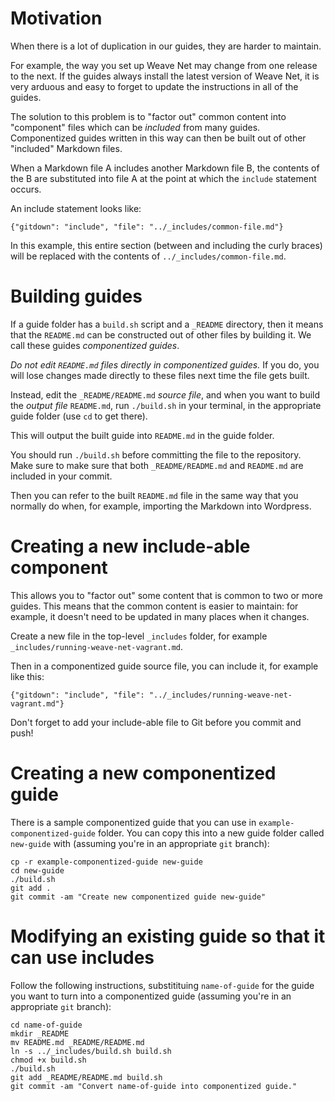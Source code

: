 # Motivation

When there is a lot of duplication in our guides, they are harder to maintain.

For example, the way you set up Weave Net may change from one release to the next.
If the guides always install the latest version of Weave Net, it is very arduous and easy to forget to update the instructions in all of the guides.

The solution to this problem is to "factor out" common content into "component" files which can be _included_ from many guides.
Componentized guides written in this way can then be built out of other "included" Markdown files.

When a Markdown file A includes another Markdown file B, the contents of the B are substituted into file A at the point at which the `include` statement occurs.

An include statement looks like:
```
{"gitdown": "include", "file": "../_includes/common-file.md"}
```

In this example, this entire section (between and including the curly braces) will be replaced with the contents of `../_includes/common-file.md`.

# Building guides

If a guide folder has a `build.sh` script and a `_README` directory, then it means that the `README.md` can be constructed out of other files by building it.
We call these guides _componentized guides_.

*Do not edit `README.md` files directly in componentized guides.*
If you do, you will lose changes made directly to these files next time the file gets built.

Instead, edit the `_README/README.md` _source file_, and when you want to build the _output file_ `README.md`, run `./build.sh` in your terminal, in the appropriate guide folder (use `cd` to get there).

This will output the built guide into `README.md` in the guide folder.

You should run `./build.sh` before committing the file to the repository.
Make sure to make sure that both `_README/README.md` and `README.md` are included in your commit.

Then you can refer to the built `README.md` file in the same way that you normally do when, for example, importing the Markdown into Wordpress.

# Creating a new include-able component

This allows you to "factor out" some content that is common to two or more guides.
This means that the common content is easier to maintain: for example, it doesn't need to be updated in many places when it changes.

Create a new file in the top-level `_includes` folder, for example `_includes/running-weave-net-vagrant.md`.

Then in a componentized guide source file, you can include it, for example like this:

```
{"gitdown": "include", "file": "../_includes/running-weave-net-vagrant.md"}
```

Don't forget to add your include-able file to Git before you commit and push!

# Creating a new componentized guide

There is a sample componentized guide that you can use in `example-componentized-guide` folder.
You can copy this into a new guide folder called `new-guide` with (assuming you're in an appropriate `git` branch):

```
cp -r example-componentized-guide new-guide
cd new-guide
./build.sh
git add .
git commit -am "Create new componentized guide new-guide"
```

# Modifying an existing guide so that it can use includes

Follow the following instructions, substitituing `name-of-guide` for the guide you want to turn into a componentized guide (assuming you're in an appropriate `git` branch):

```
cd name-of-guide
mkdir _README
mv README.md _README/README.md
ln -s ../_includes/build.sh build.sh
chmod +x build.sh
./build.sh
git add _README/README.md build.sh
git commit -am "Convert name-of-guide into componentized guide."
```
